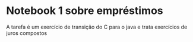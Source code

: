 # Notebook 1 sobre empréstimos
A tarefa é um exercício de transição do C para o java e trata exercícios de juros compostos